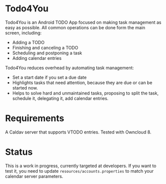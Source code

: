 Todo4You
=========

Todo4You is an Android TODO App focused on making task management
as easy as possible. All common operations can be done form the main screen, including:

- Adding a TODO
- Finishing and canceling a TODO
- Scheduling and postponing a task
- Adding calendar entries

Todo4You reduces overhead by automating task management:

- Set a start date if you set a due date
- Highlights tasks that need attention, because they are due or can be started now.
- Helps to solve hard and unmaintained tasks, proposing to split the task, schedule it, delegating it, add calendar entries.

Requirements
============
A Caldav server that supports VTODO entries. Tested with Owncloud 8.

Status
======
This is a work in progress, currently targeted at developers. If you want to test it, you need to update `resources/accounts.properties` to match your calendar server parameters.

